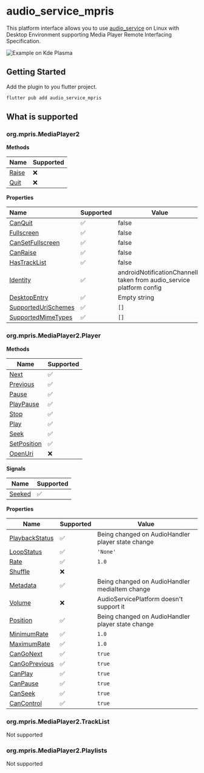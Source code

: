 # audio_service_mpris

This platform interface allows you to use [audio_service](https://pub.dev/packages/audio_service) on Linux with Desktop Environment supporting Media Player Remote Interfacing Specification.

![Example on Kde Plasma](images/kde-media-control.png "Example on Kde Plasma")

## Getting Started

Add the plugin to you flutter project.

```bash
flutter pub add audio_service_mpris
```

## What is supported

### org.mpris.MediaPlayer2

**Methods**

| Name                                                                                          | Supported |
|-----------------------------------------------------------------------------------------------|-----------|
| [Raise](https://specifications.freedesktop.org/mpris-spec/2.2/Media_Player.html#Method:Raise) | ❌         |
| [Quit](https://specifications.freedesktop.org/mpris-spec/2.2/Media_Player.html#Method:Quit)   | ❌         |

**Properties**

| Name                                                                                                                        | Supported | Value                                                                 |
|:----------------------------------------------------------------------------------------------------------------------------|-----------|-----------------------------------------------------------------------|
| [CanQuit](https://specifications.freedesktop.org/mpris-spec/2.2/Media_Player.html#Property:CanQuit)                         | ✅         | false                                                                 |
| [Fullscreen](https://specifications.freedesktop.org/mpris-spec/2.2/Media_Player.html#Property:Fullscreen)                   | ✅         | false                                                                 |
| [CanSetFullscreen](https://specifications.freedesktop.org/mpris-spec/2.2/Media_Player.html#Property:CanSetFullscreen)       | ✅         | false                                                                 |
| [CanRaise](https://specifications.freedesktop.org/mpris-spec/2.2/Media_Player.html#Property:CanRaise)                       | ✅         | false                                                                 |
| [HasTrackList](https://specifications.freedesktop.org/mpris-spec/2.2/Media_Player.html#Property:HasTrackList)               | ✅         | false                                                                 |
| [Identity](https://specifications.freedesktop.org/mpris-spec/2.2/Media_Player.html#Property:Identity)                       | ✅         | androidNotificationChannelId taken from audio_service platform config |
| [DesktopEntry](https://specifications.freedesktop.org/mpris-spec/2.2/Media_Player.html#Property:DesktopEntry)               | ✅         | Empty string                                                          |
| [SupportedUriSchemes](https://specifications.freedesktop.org/mpris-spec/2.2/Media_Player.html#Property:SupportedUriSchemes) | ✅         | `[]`                                                                  |
| [SupportedMimeTypes](https://specifications.freedesktop.org/mpris-spec/2.2/Media_Player.html#Property:SupportedMimeTypes)   | ✅         | `[]`                                                                  |

### org.mpris.MediaPlayer2.Player

**Methods**

| Name                                                                                                          | Supported |
|---------------------------------------------------------------------------------------------------------------|-----------|
| [Next](https://specifications.freedesktop.org/mpris-spec/2.2/Player_Interface.html#Method:Next)               | ✅         |
| [Previous](https://specifications.freedesktop.org/mpris-spec/2.2/Player_Interface.html#Method:Previous)       | ✅         |
| [Pause](https://specifications.freedesktop.org/mpris-spec/2.2/Player_Interface.html#Method:Pause)             | ✅         |
| [PlayPause](https://specifications.freedesktop.org/mpris-spec/2.2/Player_Interface.html#Method:PlayPause)     | ✅         |
| [Stop](https://specifications.freedesktop.org/mpris-spec/2.2/Player_Interface.html#Method:Stop)               | ✅         |
| [Play](https://specifications.freedesktop.org/mpris-spec/2.2/Player_Interface.html#Method:Play)               | ✅         |
| [Seek](https://specifications.freedesktop.org/mpris-spec/2.2/Player_Interface.html#Method:Seek)               | ✅         |
| [SetPosition](https://specifications.freedesktop.org/mpris-spec/2.2/Player_Interface.html#Method:SetPosition) | ✅         |
| [OpenUri](https://specifications.freedesktop.org/mpris-spec/2.2/Player_Interface.html#Method:OpenUri)         | ❌         |

**Signals**

| Name                                                                                                | Supported |
|-----------------------------------------------------------------------------------------------------|-----------|
| [Seeked](https://specifications.freedesktop.org/mpris-spec/2.2/Player_Interface.html#Signal:Seeked) | ✅         |

**Properties**

| Name                                                                                                                  | Supported | Value                                             |
|-----------------------------------------------------------------------------------------------------------------------|-----------|---------------------------------------------------|
| [PlaybackStatus](https://specifications.freedesktop.org/mpris-spec/2.2/Player_Interface.html#Property:PlaybackStatus) | ✅         | Being changed on AudioHandler player state change |
| [LoopStatus](https://specifications.freedesktop.org/mpris-spec/2.2/Player_Interface.html#Property:LoopStatus)         | ✅         | `'None'`                                          |
| [Rate](https://specifications.freedesktop.org/mpris-spec/2.2/Player_Interface.html#Property:Rate)                     | ✅         | `1.0`                                             |
| [Shuffle](https://specifications.freedesktop.org/mpris-spec/2.2/Player_Interface.html#Property:Shuffle)               | ❌         |                                                   |
| [Metadata](https://specifications.freedesktop.org/mpris-spec/2.2/Player_Interface.html#Property:Metadata)             | ✅         | Being changed on AudioHandler mediaItem change    |
| [Volume](https://specifications.freedesktop.org/mpris-spec/2.2/Player_Interface.html#Property:Volume)                 | ❌         | AudioServicePlatform doesn't support it           |
| [Position](https://specifications.freedesktop.org/mpris-spec/2.2/Player_Interface.html#Property:Position)             | ✅         | Being changed on AudioHandler player state change |
| [MinimumRate](https://specifications.freedesktop.org/mpris-spec/2.2/Player_Interface.html#Property:MinimumRate)       | ✅         | `1.0`                                             |
| [MaximumRate](https://specifications.freedesktop.org/mpris-spec/2.2/Player_Interface.html#Property:MaximumRate)       | ✅         | `1.0`                                             |
| [CanGoNext](https://specifications.freedesktop.org/mpris-spec/2.2/Player_Interface.html#Property:CanGoNext)           | ✅         | `true`                                            |
| [CanGoPrevious](https://specifications.freedesktop.org/mpris-spec/2.2/Player_Interface.html#Property:CanGoPrevious)   | ✅         | `true`                                            |
| [CanPlay](https://specifications.freedesktop.org/mpris-spec/2.2/Player_Interface.html#Property:CanPlay)               | ✅         | `true`                                            |
| [CanPause](https://specifications.freedesktop.org/mpris-spec/2.2/Player_Interface.html#Property:CanPause)             | ✅         | `true`                                            |
| [CanSeek](https://specifications.freedesktop.org/mpris-spec/2.2/Player_Interface.html#Property:CanSeek)               | ✅         | `true`                                            |
| [CanControl](https://specifications.freedesktop.org/mpris-spec/2.2/Player_Interface.html#Property:CanControl)         | ✅         | `true`                                            |

### org.mpris.MediaPlayer2.TrackList

Not supported

### org.mpris.MediaPlayer2.Playlists

Not supported

